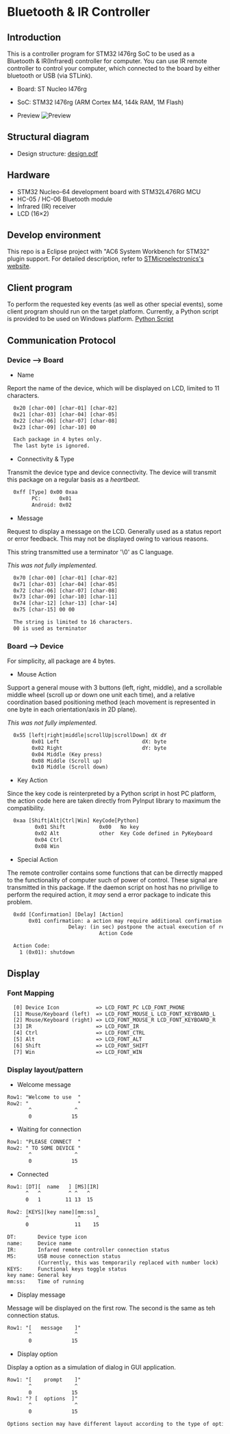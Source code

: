 # Bluetooth & IR Controller

## Introduction

This is a controller program for STM32 l476rg SoC to be used as a Bluetooth & IR(Infrared) controller for computer. 
You can use IR remote controller to control your computer, which connected to the board by either bluetooth or USB (via STLink).

* Board: ST Nucleo l476rg
* SoC: STM32 l476rg (ARM Cortex M4, 144k RAM, 1M Flash)

* Preview
  ![Preview](./doc/preview.jpg)

## Structural diagram

* Design structure: [design.pdf](./doc/design.pdf)

## Hardware

* STM32 Nucleo-64 development board with STM32L476RG MCU
* HC-05 / HC-06 Bluetooth module
* Infrared (IR) receiver
* LCD (16&times;2)


## Develop environment

This repo is a Eclipse project with "AC6 System Workbench for STM32" plugin support.
For detailed description, refer to [STMicroelectronics's website](http://www.st.com/en/development-tools/sw4stm32.html).

## Client program

To perform the requested key events (as well as other special events), 
some client program should run on the target platform. Currently, 
a Python script is provided to be used on Windows platform. 
[Python Script](./python/)

## Communication Protocol

### Device --> Board

* Name

Report the name of the device, which will be displayed on LCD, limited to 11 characters.

```txt
  0x20 [char-00] [char-01] [char-02]
  0x21 [char-03] [char-04] [char-05]
  0x22 [char-06] [char-07] [char-08]
  0x23 [char-09] [char-10] 00

  Each package in 4 bytes only.
  The last byte is ignored.

```

* Connectivity & Type

Transmit the device type and device connectivity. The device will transmit this package
on a regular basis as a *heartbeat*.

```txt
  0xff [Type] 0x00 0xaa
        PC:      0x01
        Android: 0x02
```

* Message

Request to display a message on the LCD. Generally used as a status report or error feedback.
This may not be displayed owing to various reasons.

This string transmitted use a terminator '\0' as C language.

*This was not fully implemented.*

```txt
  0x70 [char-00] [char-01] [char-02]
  0x71 [char-03] [char-04] [char-05]
  0x72 [char-06] [char-07] [char-08]
  0x73 [char-09] [char-10] [char-11]
  0x74 [char-12] [char-13] [char-14]
  0x75 [char-15] 00 00

  The string is limited to 16 characters.
  00 is used as terminator
```

### Board --> Device

For simplicity, all package are 4 bytes.

* Mouse Action

Support a general mouse with 3 buttons (left, right, middle), and a scrollable
middle wheel (scroll up or down one unit each time), and a relative coordination
based positioning method (each movement is represented in one byte in each 
orientation/axis in 2D plane).

*This was not fully implemented.*

```txt
  0x55 [left|right|middle|scrollUp|scrollDown] dX dY
        0x01 Left                           dX: byte
        0x02 Right                          dY: byte
        0x04 Middle (Key press)
        0x08 Middle (Scroll up)
        0x10 Middle (Scroll down)
```

* Key Action

Since the key code is reinterpreted by a Python script in host PC platform,
the action code here are taken directly from PyInput library to maximum the
compatibility.

```txt
  0xaa [Shift|Alt|Ctrl|Win] KeyCode[Python]
         0x01 Shift           0x00   No key
         0x02 Alt             other  Key Code defined in PyKeyboard
         0x04 Ctrl
         0x08 Win
```

* Special Action

The remote controller contains some functions that can be dirrectly mapped to
the functionality of computer such of power of control. These signal are
transmitted in this package. If the daemon script on host has no privilige to
perform the required action, it *may* send a error package to indicate this problem.

```txt
  0xdd [Confirmation] [Delay] [Action]
       0x01 confirmation: a action may require additional confirmation on host PC
                    Delay: (in sec) postpone the actual execution of request script
                              Action Code

  Action Code:
    1 (0x01): shutdown

```

## Display

### Font Mapping

```txt
  [0] Device Icon            => LCD_FONT_PC LCD_FONT_PHONE
  [1] Mouse/Keyboard (left)  => LCD_FONT_MOUSE_L LCD_FONT_KEYBOARD_L
  [2] Mouse/Keyboard (right) => LCD_FONT_MOUSE_R LCD_FONT_KEYBOARD_R
  [3] IR                     => LCD_FONT_IR
  [4] Ctrl                   => LCD_FONT_CTRL
  [5] Alt                    => LCD_FONT_ALT
  [6] Shift                  => LCD_FONT_SHIFT
  [7] Win                    => LCD_FONT_WIN
```

### Display layout/pattern

* Welcome message

```txt
Row1: "Welcome to use  "
Row2: "                "
       ^              ^
       0             15
```

* Waiting for connection

```txt
Row1: "PLEASE CONNECT  "
Row2: " TO SOME DEVICE "
       ^              ^
       0             15
```

* Connected

```txt
Row1: [DT][  name   ] [MS][IR]
      ^   ^         ^ ^   ^
      0   1        11 13  15

Row2: [KEYS][key name][mm:ss]
      ^                ^     ^
      0               11    15

DT:       Device type icon
name:     Device name
IR:       Infared remote controller connection status
MS:       USB mouse connection status
          (Currently, this was temporarily replaced with number lock)
KEYS:     Functional keys toggle status
key name: General key
mm:ss:    Time of running
```

* Display message

Message will be displayed on the first row.
The second is the same as teh connection status.

```txt
Row1: "[   message    ]"
       ^              ^
       0             15
```

* Display option

Display a option as a simulation of dialog in GUI application.

```txt
Row1: "[    prompt    ]"
       ^              ^
       0             15
Row1: "? [  options  ]"
       ^              ^
       0             15

Options section may have different layout according to the type of option.
```
